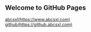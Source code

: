 ## Welcome to GitHub Pages

[abcsxl(https://www.abcsxl.com) ](https://www.abcsxl.com)   
[github(https://github.abcsxl.com)](https://github.abcsxl.com) 
